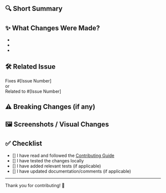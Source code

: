 ## 🔍 Short Summary

<!-- Briefly describe what this PR does -->

## ✨ What Changes Were Made?

<!-- List of changes introduced in this PR -->

- 
- 
- 

## 🛠️ Related Issue

<!-- If this PR addresses an existing issue, please link it here -->

Fixes #[Issue Number]  
or  
Related to #[Issue Number]

## ⚠️ Breaking Changes (if any)

<!-- OPTIONAL: Describe any breaking changes this PR introduces -->

## 🖼️ Screenshots / Visual Changes

<!-- OPTIONAL: Add screenshots, recordings, or visual references if relevant -->

## ✅ Checklist

- [] I have read and followed the [Contributing Guide](../CONTRIBUTION-GUIDE.md)
- [] I have tested the changes locally
- [] I have added relevant tests (if applicable)
- [] I have updated documentation/comments (if applicable)

---

Thank you for contributing! 🙌
